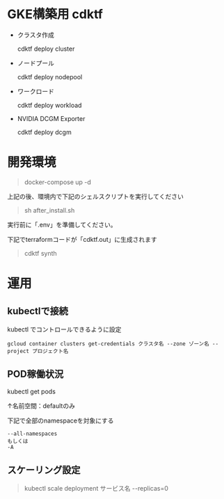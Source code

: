 # GKE構築用 cdktf

+ クラスタ作成

    cdktf deploy cluster

+ ノードプール

    cdktf deploy nodepool

+ ワークロード

    cdktf deploy workload

+ NVIDIA DCGM Exporter

    cdktf deploy dcgm

# 開発環境

> docker-compose up -d

上記の後、環境内で下記のシェルスクリプトを実行してください

> sh after_install.sh

実行前に「.env」を準備してください。

下記でterraformコードが「cdktf.out」に生成されます

> cdktf synth

# 運用

## kubectlで接続

kubectl でコントロールできるように設定
```
gcloud container clusters get-credentials クラスタ名 --zone ゾーン名 --project プロジェクト名
```

## POD稼働状況
kubectl get pods

↑名前空間：defaultのみ

下記で全部のnamespaceを対象にする  
```
--all-namespaces  
もしくは  
-A  
```

## スケーリング設定

> kubectl scale deployment サービス名 --replicas=0

